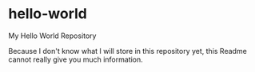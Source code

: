 # hello-world
My Hello World Repository

Because I don't know what I will store in this repository yet, this Readme cannot really give you much information.
